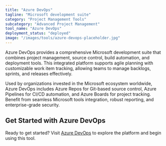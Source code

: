 ```yaml
---
title: "Azure DevOps"
tagline: "Microsoft development suite"
category: "Project Management Tools"
subcategory: "Advanced Project Management"
tool_name: "Azure DevOps"
deployment_status: "deployed"
image: "/images/tools/azure-devops-placeholder.jpg"
---
```

Azure DevOps provides a comprehensive Microsoft development suite that combines project management, source control, build automation, and deployment tools. This integrated platform supports agile planning with customizable work item tracking, allowing teams to manage backlogs, sprints, and releases effectively.

Used by organizations invested in the Microsoft ecosystem worldwide, Azure DevOps includes Azure Repos for Git-based source control, Azure Pipelines for CI/CD automation, and Azure Boards for project tracking. Benefit from seamless Microsoft tools integration, robust reporting, and enterprise-grade security.

## Get Started with Azure DevOps

Ready to get started? Visit [Azure DevOps](https://azure.microsoft.com/en-us/services/devops) to explore the platform and begin using this tool.